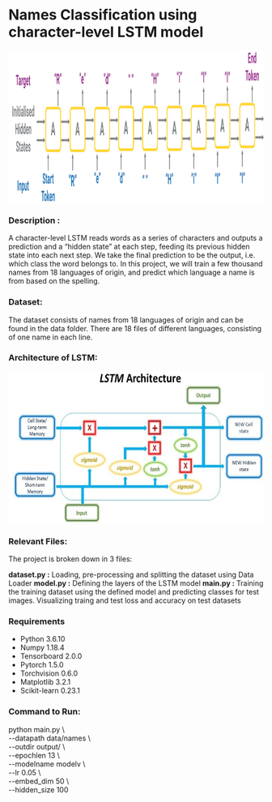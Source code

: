 # Names Classification using character-level LSTM model

<img src="https://github.com/Arushi04/character-level-RNN/blob/master/images/cover.png" width="700" height="300">

### Description : 
A character-level LSTM reads words as a series of characters and outputs a prediction and a “hidden state” at each step, feeding its previous hidden state into each next step. We take the final prediction to be the output, i.e. which class the word belongs to. In this project, we will train a few thousand names from 18 languages of origin, and predict which language a name is from based on the spelling.

### Dataset:
The dataset consists of names from 18 languages of origin and can be found in the data folder. There are 18 files of different languages, consisting of one name in each line.

### Architecture of LSTM:

<img src="https://github.com/Arushi04/character-level-RNN/blob/master/images/lstm.jpg" width="700" height="300">

### Relevant Files:

The project is broken down in 3 files:

**dataset.py :** Loading, pre-processing and splitting the dataset using Data Loader
**model.py :** Defining the layers of the LSTM model
**main.py :** Training the training dataset using the defined model and predicting classes for test images. Visualizing traing and test loss and accuracy on test datasets

### Requirements
* Python 3.6.10  
* Numpy 1.18.4  
* Tensorboard 2.0.0   
* Pytorch 1.5.0  
* Torchvision 0.6.0 
* Matplotlib 3.2.1
* Scikit-learn 0.23.1   

### Command to Run:

python main.py \      
--datapath data/names \    
--outdir output/ \    
--epochlen 13 \    
--modelname modelv \     
--lr 0.05 \     
--embed_dim 50 \     
--hidden_size 100    










